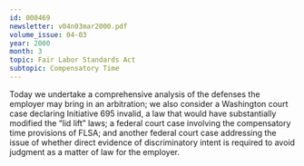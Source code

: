 ```yaml
---
id: 000469
newsletter: v04n03mar2000.pdf
volume_issue: 04-03
year: 2000
month: 3
topic: Fair Labor Standards Act
subtopic: Compensatory Time
---
```


Today we undertake a comprehensive analysis of the defenses the employer may bring in an arbitration; we also consider a Washington court case declaring Initiative 695 invalid, a law that would have substantially modified the “lid lift” laws; a federal court case involving the compensatory time provisions of FLSA; and another federal court case addressing the issue of whether direct evidence of discriminatory intent is required to avoid judgment as a matter of law for the employer.